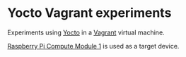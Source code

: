 # Yocto Vagrant experiments

Experiments using [Yocto](https://yoctoproject.org/) in a [Vagrant](https://www.vagrantup.com/) virtual machine.

[Raspberry Pi Compute Module 1](https://www.raspberrypi.com/products/compute-module-1/) is used as a target device.
